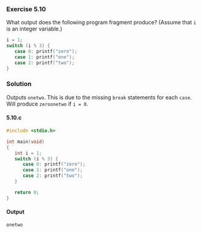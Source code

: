 ### Exercise 5.10
What output does the following program fragment produce? (Assume that `i` is an integer variable.)
```c
i = 1;
switch (i % 3) {
   case 0: printf("zero");
   case 1: printf("one");
   case 2: printf("two");
}
```
### Solution
Outputs `onetwo`. This is due to the missing `break` statements for each `case`. Will produce `zeroonetwo` if `i = 0`.
#### 5.10.c
```c
#include <stdio.h>

int main(void)
{
   int i = 1;
   switch (i % 3) {
      case 0: printf("zero");
      case 1: printf("one");
      case 2: printf("two");
   }

   return 0;
}
```
#### Output
```
onetwo
```
